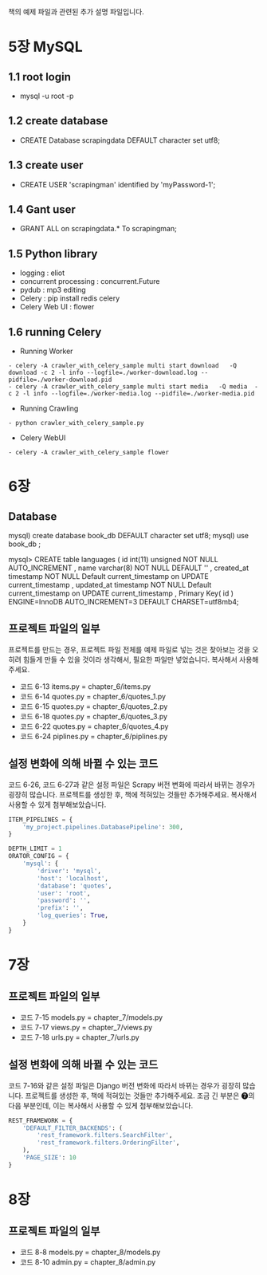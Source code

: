 책의 예제 파일과 관련된 추가 설명 파일입니다.

# 5장  MySQL 

## 1.1 root login 
 - mysql -u root -p
## 1.2 create database 
 - CREATE Database scrapingdata DEFAULT character set utf8;
## 1.3 create user 
 - CREATE USER 'scrapingman' identified by 'myPassword-1'; 
## 1.4 Gant user 
 - GRANT ALL on scrapingdata.* To scrapingman;
  
  

## 1.5 Python library 
- logging   : eliot  
- concurrent processing : concurrent.Future
- pydub : mp3 editing 
- Celery : pip install redis  celery  
- Celery Web UI : flower 

## 1.6 running Celery 
- Running Worker 
```
- celery -A crawler_with_celery_sample multi start download   -Q download -c 2 -l info --logfile=./worker-download.log --pidfile=./worker-download.pid 
- celery -A crawler_with_celery_sample multi start media   -Q media  -c 2 -l info --logfile=./worker-media.log --pidfile=./worker-media.pid
```

- Running Crawling 
```
- python crawler_with_celery_sample.py
```

- Celery WebUI 
```
- celery -A crawler_with_celery_sample flower 
```


# 6장 

## Database

mysql) create database book_db DEFAULT character set utf8;
mysql) use book_db ; 

mysql> CREATE table languages ( 
 id int(11) unsigned NOT NULL AUTO_INCREMENT ,
 name varchar(8) NOT NULL DEFAULT '' , 
 created_at timestamp NOT NULL Default current_timestamp on UPDATE current_timestamp ,
 updated_at timestamp NOT NULL Default current_timestamp on UPDATE current_timestamp ,
 Primary Key( id )
 ENGINE=InnoDB AUTO_INCREMENT=3 DEFAULT  CHARSET=utf8mb4;
 

## 프로젝트 파일의 일부
프로젝트를 만드는 경우, 프로젝트 파일 전체를 예제 파일로 넣는 것은 찾아보는 것을 오히려 힘들게 만들 수 있을 것이라 생각해서, 필요한 파일만 넣었습니다. 복사해서 사용해주세요.

- 코드 6-13 items.py = chapter_6/items.py
- 코드 6-14 quotes.py = chapter_6/quotes_1.py
- 코드 6-15 quotes.py = chapter_6/quotes_2.py
- 코드 6-18 quotes.py = chapter_6/quotes_3.py
- 코드 6-22 quotes.py = chapter_6/quotes_4.py
- 코드 6-24 piplines.py = chapter_6/piplines.py

## 설정 변화에 의해 바뀔 수 있는 코드
코드 6-26, 코드 6-27과 같은 설정 파일은 Scrapy 버전 변화에 따라서 바뀌는 경우가 굉장히 많습니다. 프로젝트를 생성한 후, 책에 적혀있는 것들만 추가해주세요. 복사해서 사용할 수 있게 첨부해보았습니다.

```python
ITEM_PIPELINES = {
    'my_project.pipelines.DatabasePipeline': 300,
}
```
```python
DEPTH_LIMIT = 1
ORATOR_CONFIG = {
    'mysql': {
        'driver': 'mysql',
        'host': 'localhost',
        'database': 'quotes',
        'user': 'root',
        'password': '',
        'prefix': '',
        'log_queries': True,
    }
}
```


# 7장

## 프로젝트 파일의 일부

- 코드 7-15 models.py = chapter_7/models.py
- 코드 7-17 views.py = chapter_7/views.py
- 코드 7-18 urls.py = chapter_7/urls.py

## 설정 변화에 의해 바뀔 수 있는 코드
코드 7-16와 같은 설정 파일은 Django 버전 변화에 따라서 바뀌는 경우가 굉장히 많습니다. 프로젝트를 생성한 후, 책에 적혀있는 것들만 추가해주세요. 조금 긴 부분은 ➐의 다음 부분인데, 이는 복사해서 사용할 수 있게 첨부해보았습니다.

```python
REST_FRAMEWORK = { 
    'DEFAULT_FILTER_BACKENDS': (
        'rest_framework.filters.SearchFilter',
        'rest_framework.filters.OrderingFilter',
    ),
    'PAGE_SIZE': 10
}
```

# 8장

## 프로젝트 파일의 일부

- 코드 8-8 models.py = chapter_8/models.py
- 코드 8-10 admin.py = chapter_8/admin.py

